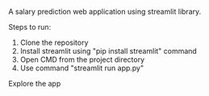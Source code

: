 A salary prediction web application using streamlit library.

Steps to run:
1. Clone the repository
2. Install streamlit using "pip install streamlit" command
3. Open CMD from the project directory
4. Use command "streamlit run app.py"

Explore the app
